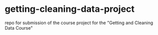 getting-cleaning-data-project
=============================

repo for submission of the course project for the "Getting and Cleaning Data Course"
